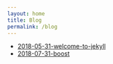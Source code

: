 ```yaml
---
layout: home
title: Blog
permalink: /blog
---
```

- [2018-05-31-welcome-to-jekyll](blog/2018/05/31/welcome-to-jekyll)  
- [2018-07-31-boost](blog/2018/07/31/boost)
